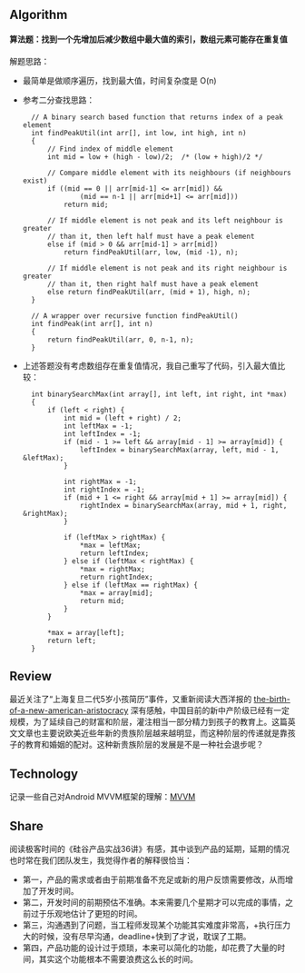 ## Algorithm ##

#### 算法题：找到一个先增加后减少数组中最大值的索引，数组元素可能存在重复值 ####

解题思路：

* 最简单是做顺序遍历，找到最大值，时间复杂度是 O(n)

* 参考二分查找思路：
		
		// A binary search based function that returns index of a peak element 
		int findPeakUtil(int arr[], int low, int high, int n) 
		{ 
		    // Find index of middle element 
		    int mid = low + (high - low)/2;  /* (low + high)/2 */
		  
		    // Compare middle element with its neighbours (if neighbours exist) 
		    if ((mid == 0 || arr[mid-1] <= arr[mid]) && 
		            (mid == n-1 || arr[mid+1] <= arr[mid])) 
		        return mid; 
		  
		    // If middle element is not peak and its left neighbour is greater  
		    // than it, then left half must have a peak element 
		    else if (mid > 0 && arr[mid-1] > arr[mid]) 
		        return findPeakUtil(arr, low, (mid -1), n); 
		  
		    // If middle element is not peak and its right neighbour is greater 
		    // than it, then right half must have a peak element 
		    else return findPeakUtil(arr, (mid + 1), high, n); 
		} 
		  
		// A wrapper over recursive function findPeakUtil() 
		int findPeak(int arr[], int n) 
		{ 
		    return findPeakUtil(arr, 0, n-1, n); 
		}
		
* 上述答题没有考虑数组存在重复值情况，我自己重写了代码，引入最大值比较：
		
		int binarySearchMax(int array[], int left, int right, int *max)
		{
		    if (left < right) {
		        int mid = (left + right) / 2;
		        int leftMax = -1;
		        int leftIndex = -1;
		        if (mid - 1 >= left && array[mid - 1] >= array[mid]) {
		            leftIndex = binarySearchMax(array, left, mid - 1, &leftMax);
		        }
		        
		        int rightMax = -1;
		        int rightIndex = -1;
		        if (mid + 1 <= right && array[mid + 1] >= array[mid]) {
		            rightIndex = binarySearchMax(array, mid + 1, right, &rightMax);
		        }
		        
		        if (leftMax > rightMax) {
		            *max = leftMax;
		            return leftIndex;
		        } else if (leftMax < rightMax) {
		            *max = rightMax;
		            return rightIndex;
		        } else if (leftMax == rightMax) {
		            *max = array[mid];
		            return mid;
		        }
		    }
		    
		    *max = array[left];
		    return left;
		}
		
## Review ##

最近关注了“上海复旦二代5岁小孩简历”事件，又重新阅读大西洋报的
[the-birth-of-a-new-american-aristocracy](https://www.theatlantic.com/magazine/archive/2018/06/the-birth-of-a-new-american-aristocracy/559130/) 深有感触，中国目前的新中产阶级已经有一定规模，为了延续自己的财富和阶层，灌注相当一部分精力到孩子的教育上。这篇英文文章也主要说欧美近些年新的贵族阶层越来越明显，而这种阶层的传递就是靠孩子的教育和婚姻的配对。这种新贵族阶层的发展是不是一种社会退步呢？

## Technology ##

记录一些自己对Android MVVM框架的理解：[MVVM](../../MVVM.md)

## Share ##

阅读极客时间的《硅谷产品实战36讲》有感，其中谈到产品的延期，延期的情况也时常在我们团队发生，我觉得作者的解释很恰当：

* 第一，产品的需求或者由于前期准备不充足或新的用户反馈需要修改，从而增加了开发时间。
* 第二，开发时间的前期预估不准确。本来需要几个星期才可以完成的事情，之前过于乐观地估计了更短的时间。
* 第三，沟通遇到了问题，当工程师发现某个功能其实难度非常高，+执行压力大的时候，没有尽早沟通，deadline+快到了才说，耽误了工期。
* 第四，产品功能的设计过于烦琐，本来可以简化的功能，却花费了大量的时间，其实这个功能根本不需要浪费这么长的时间。
